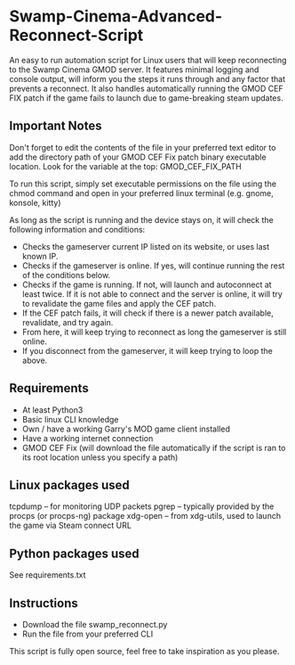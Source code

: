 # Swamp-Cinema-Advanced-Reconnect-Script
An easy to run automation script for Linux users that will keep reconnecting to the Swamp Cinema GMOD server.
It features minimal logging and console output, will inform you the steps it runs through and any factor that prevents a reconnect.
It also handles automatically running the GMOD CEF FIX patch if the game fails to launch due to game-breaking steam updates.

## Important Notes
Don't forget to edit the contents of the file in your preferred text editor to add the directory path of your GMOD CEF Fix patch binary executable location.
Look for the variable at the top: GMOD_CEF_FIX_PATH

To run this script, simply set executable permissions on the file using the chmod command and open in your preferred linux terminal (e.g. gnome, konsole, kitty)

As long as the script is running and the device stays on, it will check the following information and conditions:

- Checks the gameserver current IP listed on its website, or uses last known IP.
- Checks if the gameserver is online. If yes, will continue running the rest of the conditions below.
- Checks if the game is running. If not, will launch and autoconnect at least twice. If it is not able to connect and the server is online, it will try to revalidate the game files and apply the CEF patch.
- If the CEF patch fails, it will check if there is a newer patch available, revalidate, and try again.
- From here, it will keep trying to reconnect as long the gameserver is still online.
- If you disconnect from the gameserver, it will keep trying to loop the above.

## Requirements
- At least Python3
- Basic linux CLI knowledge
- Own / have a working Garry's MOD game client installed
- Have a working internet connection
- GMOD CEF Fix (will download the file automatically if the script is ran to its root location unless you specify a path)

## Linux packages used
tcpdump – for monitoring UDP packets
pgrep – typically provided by the procps (or procps-ng) package
xdg-open – from xdg-utils, used to launch the game via Steam connect URL

## Python packages used
See requirements.txt

## Instructions
- Download the file swamp_reconnect.py
- Run the file from your preferred CLI


This script is fully open source, feel free to take inspiration as you please.
